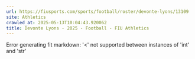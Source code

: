 ```yaml
---
url: https://fiusports.com/sports/football/roster/devonte-lyons/13109
site: Athletics
crawled_at: 2025-05-13T10:04:43.920062
title: Devonte Lyons - 2025 - Football - FIU Athletics
---
```


Error generating fit markdown: '<' not supported between instances of 'int' and 'str'
